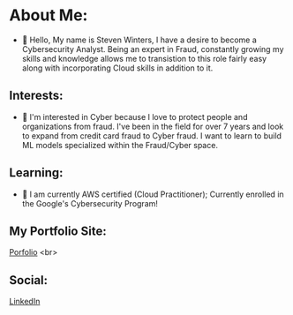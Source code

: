 # About Me:
- 👋 Hello, My name is Steven Winters, I have a desire to become a Cybersecurity Analyst. Being an expert in Fraud, constantly growing my skills and knowledge allows me to transistion to this role fairly easy along with incorporating Cloud skills in addition to it. 


## Interests:
- 👀 I'm interested in Cyber because I love to protect people and organizations from fraud. I've been in the field for over 7 years and look to expand from credit card fraud to Cyber fraud. I want to learn to build ML models specialized within the Fraud/Cyber space.


## Learning:
- 🌱  I am currently AWS certified (Cloud Practitioner); Currently enrolled in the Google's Cybersecurity Program!


## My Portfolio Site:
[Porfolio]([https://sites.google.com/view/steven-winters/home](https://drive.google.com/drive/folders/1ZESv-PBkLY0HFI6qFPLALvAyPAf6WrEn?usp=drive_link)) <br>

## Social:
[LinkedIn](https://www.linkedin.com/in/stevenwinters24/) <br>
